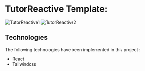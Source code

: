 
# TutorReactive Template:

![TutorReactive1](https://user-images.githubusercontent.com/74601619/203231876-52c1bf51-897c-45eb-9171-9a1180a0dcb1.png)
![TutorReactive2](https://user-images.githubusercontent.com/74601619/203232022-45cee292-c6f0-4014-9a5b-d6d245dea46f.png)

## Technologies

The following technologies have been implemented in this project :

* React
* Tailwindcss
